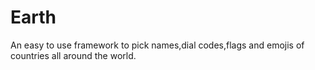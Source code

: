 # Earth
An easy to use framework to pick names,dial codes,flags and emojis of countries all around the world.
